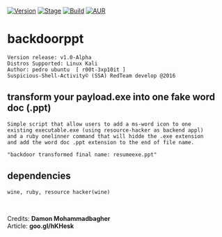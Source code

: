 [![Version](https://img.shields.io/badge/backdoorppt-1.0-brightgreen.svg?maxAge=259200)]()
[![Stage](https://img.shields.io/badge/Release-developing-red.svg)]()
[![Build](https://img.shields.io/badge/Supported_OS-kali-orange.svg)]()
[![AUR](https://img.shields.io/aur/license/yaourt.svg)]()

# backdoorppt

    Version release: v1.0-Alpha
    Distros Supported: Linux Kali
    Author: pedro ubuntu  [ r00t-3xp10it ]
    Suspicious-Shell-Activity© (SSA) RedTeam develop @2016

## transform your payload.exe into one fake word doc (.ppt)

    Simple script that allow users to add a ms-word icon to one
    existing executable.exe (using resource-hacker as backend appl)
    and a ruby onelinner command that will hidde the .exe extension
    and add the word doc .ppt extension to the end of file name.

    "backdoor transformed final name: resumeexe.ppt"

## dependencies

    wine, ruby, resource hacker(wine)

<br />

Credits: **Damon Mohammadbagher**
<br />
Article: **goo.gl/hKHesk**
